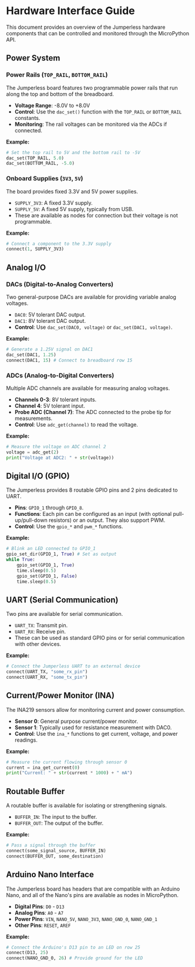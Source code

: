 # Hardware Interface Guide

This document provides an overview of the Jumperless hardware components that can be controlled and monitored through the MicroPython API.

## Power System

### Power Rails (`TOP_RAIL`, `BOTTOM_RAIL`)
The Jumperless board features two programmable power rails that run along the top and bottom of the breadboard.

*   **Voltage Range**: -8.0V to +8.0V
*   **Control**: Use the `dac_set()` function with the `TOP_RAIL` or `BOTTOM_RAIL` constants.
*   **Monitoring**: The rail voltages can be monitored via the ADCs if connected.

**Example:**
```python
# Set the top rail to 5V and the bottom rail to -5V
dac_set(TOP_RAIL, 5.0)
dac_set(BOTTOM_RAIL, -5.0)
```

### Onboard Supplies (`3V3`, `5V`)
The board provides fixed 3.3V and 5V power supplies.

*   `SUPPLY_3V3`: A fixed 3.3V supply.
*   `SUPPLY_5V`: A fixed 5V supply, typically from USB.
*   These are available as nodes for connection but their voltage is not programmable.

**Example:**
```python
# Connect a component to the 3.3V supply
connect(1, SUPPLY_3V3)
```

## Analog I/O

### DACs (Digital-to-Analog Converters)
Two general-purpose DACs are available for providing variable analog voltages.

*   `DAC0`: 5V tolerant DAC output.
*   `DAC1`: 8V tolerant DAC output.
*   **Control**: Use `dac_set(DAC0, voltage)` or `dac_set(DAC1, voltage)`.

**Example:**
```python
# Generate a 1.25V signal on DAC1
dac_set(DAC1, 1.25)
connect(DAC1, 15) # Connect to breadboard row 15
```

### ADCs (Analog-to-Digital Converters)
Multiple ADC channels are available for measuring analog voltages.

*   **Channels 0-3**: 8V tolerant inputs.
*   **Channel 4**: 5V tolerant input.
*   **Probe ADC (Channel 7)**: The ADC connected to the probe tip for measurements.
*   **Control**: Use `adc_get(channel)` to read the voltage.

**Example:**
```python
# Measure the voltage on ADC channel 2
voltage = adc_get(2)
print("Voltage at ADC2: " + str(voltage))
```

## Digital I/O (GPIO)

The Jumperless provides 8 routable GPIO pins and 2 pins dedicated to UART.

*   **Pins**: `GPIO_1` through `GPIO_8`.
*   **Functions**: Each pin can be configured as an input (with optional pull-up/pull-down resistors) or an output. They also support PWM.
*   **Control**: Use the `gpio_*` and `pwm_*` functions.

**Example:**
```python
# Blink an LED connected to GPIO_1
gpio_set_dir(GPIO_1, True) # Set as output
while True:
    gpio_set(GPIO_1, True)
    time.sleep(0.5)
    gpio_set(GPIO_1, False)
    time.sleep(0.5)
```

## UART (Serial Communication)

Two pins are available for serial communication.

*   `UART_TX`: Transmit pin.
*   `UART_RX`: Receive pin.
*   These can be used as standard GPIO pins or for serial communication with other devices.

**Example:**
```python
# Connect the Jumperless UART to an external device
connect(UART_TX, "some_rx_pin")
connect(UART_RX, "some_tx_pin")
```

## Current/Power Monitor (INA)

The INA219 sensors allow for monitoring current and power consumption.

*   **Sensor 0**: General purpose current/power monitor.
*   **Sensor 1**: Typically used for resistance measurement with DAC0.
*   **Control**: Use the `ina_*` functions to get current, voltage, and power readings.

**Example:**
```python
# Measure the current flowing through sensor 0
current = ina_get_current(0)
print("Current: " + str(current * 1000) + " mA")
```

## Routable Buffer

A routable buffer is available for isolating or strengthening signals.

*   `BUFFER_IN`: The input to the buffer.
*   `BUFFER_OUT`: The output of the buffer.

**Example:**
```python
# Pass a signal through the buffer
connect(some_signal_source, BUFFER_IN)
connect(BUFFER_OUT, some_destination)
```

## Arduino Nano Interface

The Jumperless board has headers that are compatible with an Arduino Nano, and all of the Nano's pins are available as nodes in MicroPython.

*   **Digital Pins**: `D0` - `D13`
*   **Analog Pins**: `A0` - `A7`
*   **Power Pins**: `VIN`, `NANO_5V`, `NANO_3V3`, `NANO_GND_0`, `NANO_GND_1`
*   **Other Pins**: `RESET`, `AREF`

**Example:**
```python
# Connect the Arduino's D13 pin to an LED on row 25
connect(D13, 25)
connect(NANO_GND_0, 26) # Provide ground for the LED
```
